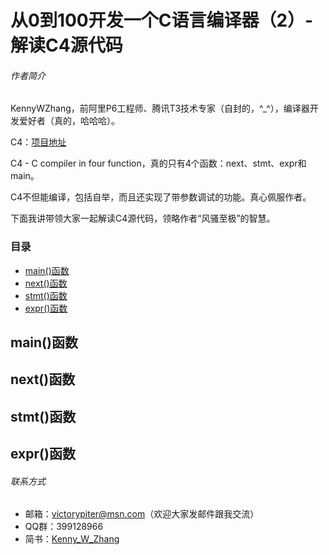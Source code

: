 # 从0到100开发一个C语言编译器（2）- 解读C4源代码

###### 作者简介

KennyWZhang，前阿里P6工程师、腾讯T3技术专家（自封的，^_^），编译器开发爱好者（真的，哈哈哈）。

C4：[项目地址](https://github.com/rswier/c4)

C4 - C compiler in four function，真的只有4个函数：next、stmt、expr和main。

C4不但能编译，包括自举，而且还实现了带参数调试的功能。真心佩服作者。

下面我讲带领大家一起解读C4源代码，领略作者“风骚至极”的智慧。

### 目录

* [main()函数](#main()函数)
* [next()函数](#next()函数)
* [stmt()函数](#stmt()函数)
* [expr()函数](#expr()函数)

## main()函数

## next()函数

## stmt()函数

## expr()函数

###### 联系方式

* 邮箱：victorypiter@msn.com（欢迎大家发邮件跟我交流）
* QQ群：399128966
* 简书：[Kenny_W_Zhang](http://www.jianshu.com/users/fcfa0c6182e4)
